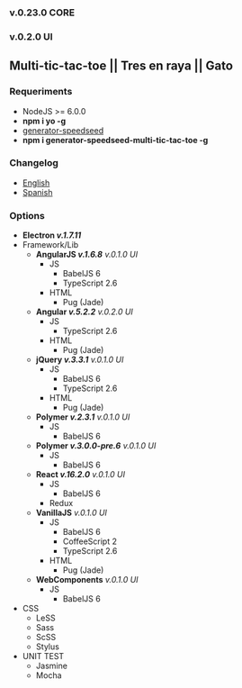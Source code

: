 ### v.0.23.0 CORE
### v.0.2.0 UI

## Multi-tic-tac-toe || Tres en raya || Gato

### Requeriments
- NodeJS >= 6.0.0
- **npm i yo -g**
- [generator-speedseed](https://www.npmjs.com/package/generator-speedseed)
- **npm i generator-speedseed-multi-tic-tac-toe -g**

### Changelog
- [English](https://github.com/ifedu/generator-speedseed-multi-tic-tac-toe/blob/master/docs/CHANGELOG/EN_US.md)
- [Spanish](https://github.com/ifedu/generator-speedseed-multi-tic-tac-toe/blob/master/docs/CHANGELOG/ES.md)

### Options
- **Electron *v.1.7.11***
- Framework/Lib
    - **AngularJS *v.1.6.8*** *v.0.1.0 UI*
        - JS
            - BabelJS 6
            - TypeScript 2.6
        - HTML
            - Pug (Jade)
    - **Angular *v.5.2.2*** *v.0.2.0 UI*
        - JS
            - TypeScript 2.6
        - HTML
            - Pug (Jade)
    - **jQuery *v.3.3.1*** *v.0.1.0 UI*
        - JS
            - BabelJS 6
            - TypeScript 2.6
        - HTML
            - Pug (Jade)
    - **Polymer *v.2.3.1*** *v.0.1.0 UI*
        - JS
            - BabelJS 6
    - **Polymer *v.3.0.0-pre.6*** *v.0.1.0 UI*
        - JS
            - BabelJS 6
    - **React *v.16.2.0*** *v.0.1.0 UI*
        - JS
            - BabelJS 6
        - Redux
    - **VanillaJS** *v.0.1.0 UI*
        - JS
            - BabelJS 6
            - CoffeeScript 2
            - TypeScript 2.6
        - HTML
            - Pug (Jade)
    - **WebComponents** *v.0.1.0 UI*
        - JS
            - BabelJS 6
- CSS
    - LeSS
    - Sass
    - ScSS
    - Stylus
- UNIT TEST
    - Jasmine
    - Mocha
